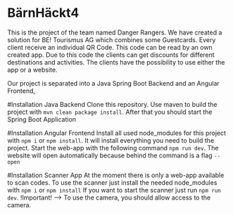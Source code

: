 # BärnHäckt4
This is the project of the team named Danger Rangers.
We have created a solution for BE! Tourismus AG which combines some Guestcards. 
Every client receive an individual QR Code.
This code can be read by an own created app.
Due to this code the clients can get discounts for different destinations and activities.
The clients have the possibility to use either the app or a website. 

Our project is separated into a Java Spring Boot Backend and an Angular Frontend,
 
#Installation Java Backend
Clone this repository. Use maven to build the project with `mvn clean package install`.
After that you should start the Spring Boot Application

#Installation Angular Frontend
Install all used node_modules for this project with `npm i` or `npm install`.
It will install everything you need to build the project.
Start the web-app with the following command `npm run dev`.
The website will open automatically because behind the command is a flag `--open`

#Installation Scanner App
At the moment there is only a web-app available to scan codes. 
To use the scanner just install the needed node_modules with `npm i` or `npm install`
If you want to start the scanner just run `npm run dev`.
!Important! --> To use the camera, you should allow access to the camera.


